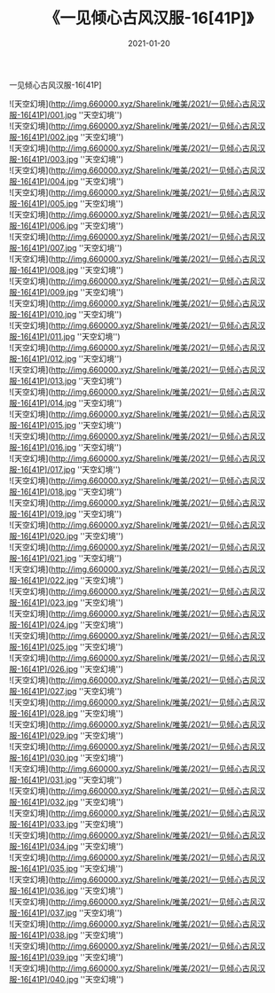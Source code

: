﻿---
layout: post
title:  《一见倾心古风汉服-16[41P]》
date:   2021-01-20
img: http://img.660000.xyz/Sharelink/唯美/2021/一见倾心古风汉服-16[41P]/000.jpg
categories: [美女, 清纯, 唯美]
---

一见倾心古风汉服-16[41P]



![天空幻境](http://img.660000.xyz/Sharelink/唯美/2021/一见倾心古风汉服-16[41P]/001.jpg ''天空幻境'') <br>
![天空幻境](http://img.660000.xyz/Sharelink/唯美/2021/一见倾心古风汉服-16[41P]/002.jpg ''天空幻境'') <br>
![天空幻境](http://img.660000.xyz/Sharelink/唯美/2021/一见倾心古风汉服-16[41P]/003.jpg ''天空幻境'') <br>
![天空幻境](http://img.660000.xyz/Sharelink/唯美/2021/一见倾心古风汉服-16[41P]/004.jpg ''天空幻境'') <br>
![天空幻境](http://img.660000.xyz/Sharelink/唯美/2021/一见倾心古风汉服-16[41P]/005.jpg ''天空幻境'') <br>
![天空幻境](http://img.660000.xyz/Sharelink/唯美/2021/一见倾心古风汉服-16[41P]/006.jpg ''天空幻境'') <br>
![天空幻境](http://img.660000.xyz/Sharelink/唯美/2021/一见倾心古风汉服-16[41P]/007.jpg ''天空幻境'') <br>
![天空幻境](http://img.660000.xyz/Sharelink/唯美/2021/一见倾心古风汉服-16[41P]/008.jpg ''天空幻境'') <br>
![天空幻境](http://img.660000.xyz/Sharelink/唯美/2021/一见倾心古风汉服-16[41P]/009.jpg ''天空幻境'') <br>
![天空幻境](http://img.660000.xyz/Sharelink/唯美/2021/一见倾心古风汉服-16[41P]/010.jpg ''天空幻境'') <br>
![天空幻境](http://img.660000.xyz/Sharelink/唯美/2021/一见倾心古风汉服-16[41P]/011.jpg ''天空幻境'') <br>
![天空幻境](http://img.660000.xyz/Sharelink/唯美/2021/一见倾心古风汉服-16[41P]/012.jpg ''天空幻境'') <br>
![天空幻境](http://img.660000.xyz/Sharelink/唯美/2021/一见倾心古风汉服-16[41P]/013.jpg ''天空幻境'') <br>
![天空幻境](http://img.660000.xyz/Sharelink/唯美/2021/一见倾心古风汉服-16[41P]/014.jpg ''天空幻境'') <br>
![天空幻境](http://img.660000.xyz/Sharelink/唯美/2021/一见倾心古风汉服-16[41P]/015.jpg ''天空幻境'') <br>
![天空幻境](http://img.660000.xyz/Sharelink/唯美/2021/一见倾心古风汉服-16[41P]/016.jpg ''天空幻境'') <br>
![天空幻境](http://img.660000.xyz/Sharelink/唯美/2021/一见倾心古风汉服-16[41P]/017.jpg ''天空幻境'') <br>
![天空幻境](http://img.660000.xyz/Sharelink/唯美/2021/一见倾心古风汉服-16[41P]/018.jpg ''天空幻境'') <br>
![天空幻境](http://img.660000.xyz/Sharelink/唯美/2021/一见倾心古风汉服-16[41P]/019.jpg ''天空幻境'') <br>
![天空幻境](http://img.660000.xyz/Sharelink/唯美/2021/一见倾心古风汉服-16[41P]/020.jpg ''天空幻境'') <br>
![天空幻境](http://img.660000.xyz/Sharelink/唯美/2021/一见倾心古风汉服-16[41P]/021.jpg ''天空幻境'') <br>
![天空幻境](http://img.660000.xyz/Sharelink/唯美/2021/一见倾心古风汉服-16[41P]/022.jpg ''天空幻境'') <br>
![天空幻境](http://img.660000.xyz/Sharelink/唯美/2021/一见倾心古风汉服-16[41P]/023.jpg ''天空幻境'') <br>
![天空幻境](http://img.660000.xyz/Sharelink/唯美/2021/一见倾心古风汉服-16[41P]/024.jpg ''天空幻境'') <br>
![天空幻境](http://img.660000.xyz/Sharelink/唯美/2021/一见倾心古风汉服-16[41P]/025.jpg ''天空幻境'') <br>
![天空幻境](http://img.660000.xyz/Sharelink/唯美/2021/一见倾心古风汉服-16[41P]/026.jpg ''天空幻境'') <br>
![天空幻境](http://img.660000.xyz/Sharelink/唯美/2021/一见倾心古风汉服-16[41P]/027.jpg ''天空幻境'') <br>
![天空幻境](http://img.660000.xyz/Sharelink/唯美/2021/一见倾心古风汉服-16[41P]/028.jpg ''天空幻境'') <br>
![天空幻境](http://img.660000.xyz/Sharelink/唯美/2021/一见倾心古风汉服-16[41P]/029.jpg ''天空幻境'') <br>
![天空幻境](http://img.660000.xyz/Sharelink/唯美/2021/一见倾心古风汉服-16[41P]/030.jpg ''天空幻境'') <br>
![天空幻境](http://img.660000.xyz/Sharelink/唯美/2021/一见倾心古风汉服-16[41P]/031.jpg ''天空幻境'') <br>
![天空幻境](http://img.660000.xyz/Sharelink/唯美/2021/一见倾心古风汉服-16[41P]/032.jpg ''天空幻境'') <br>
![天空幻境](http://img.660000.xyz/Sharelink/唯美/2021/一见倾心古风汉服-16[41P]/033.jpg ''天空幻境'') <br>
![天空幻境](http://img.660000.xyz/Sharelink/唯美/2021/一见倾心古风汉服-16[41P]/034.jpg ''天空幻境'') <br>
![天空幻境](http://img.660000.xyz/Sharelink/唯美/2021/一见倾心古风汉服-16[41P]/035.jpg ''天空幻境'') <br>
![天空幻境](http://img.660000.xyz/Sharelink/唯美/2021/一见倾心古风汉服-16[41P]/036.jpg ''天空幻境'') <br>
![天空幻境](http://img.660000.xyz/Sharelink/唯美/2021/一见倾心古风汉服-16[41P]/037.jpg ''天空幻境'') <br>
![天空幻境](http://img.660000.xyz/Sharelink/唯美/2021/一见倾心古风汉服-16[41P]/038.jpg ''天空幻境'') <br>
![天空幻境](http://img.660000.xyz/Sharelink/唯美/2021/一见倾心古风汉服-16[41P]/039.jpg ''天空幻境'') <br>
![天空幻境](http://img.660000.xyz/Sharelink/唯美/2021/一见倾心古风汉服-16[41P]/040.jpg ''天空幻境'') <br>